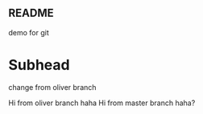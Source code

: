 ## README

demo for git

# Subhead

change from oliver branch

Hi from oliver branch haha
Hi from master branch haha?
